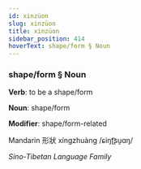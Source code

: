 ```yaml
---
id: xinzüon
slug: xinzüon
title: xinzüon
sidebar_position: 414
hoverText: shape/form § Noun
---
```


### shape/form § Noun

**Verb**: to be a shape/form

**Noun**: shape/form

**Modifier**: shape/form-related

Mandarin 形狀 xíngzhuàng /ɕiŋʈ͡ʂu̯ɑŋ/

*Sino-Tibetan Language Family*